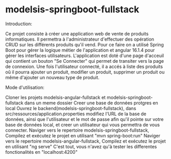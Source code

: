 # modelsis-springboot-fullstack

Introduction:

Ce projet consiste à créer une application web de vente de produits informatiques. Il permettra à l'administrateur d'effectuer des opération CRUD sur les différents produits qu'il vend. Pour ce faire on a utilisé Spring Boot pour gérer la logique métier de l'application et angular 16.1.4 pour gérer les interfaces utilisateurs. L'application est doté d'une page d'acceuil qui contient un bouton "Se Connecter" qui permet de transiter vers la page de connexion. Une fois l'utilisateur connecté, il a accés à liste des produits oû il pourra ajouter un produit, modifier un produit, supprimer un produit ou même d'ajouter un nouveau type de produit.

Mode d'utilisation:

Cloner les projets modelsis-angular-fullstack et modelsis-springboot-fullstack dans un meme dossier
Creer une base de données protgres en local
Ouvrez le backend(modelsis-springboot-fullstack), dans src/ressources/application.properties modifiez l'URL de la base de données, ainsi que l'utilisateur et le mot de passe afin qu'il pointe sur votre base de données local, et creer un utilisateur qui vous permettra de vous connecter.
Naviger vers le repertoire modelsis-springboot-fullstack, Compilez et exécutez le projet en utilisant "mvn spring-boot:run"
Naviger vers le repertoire modelsis-angular-fullstack, Compilez et exécutez le projet en utilisant "ng serve"
C'est tout, vous n'avez qu'à tester les differentes fonctionalités en "localhost:4200"
